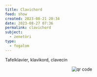 ```yaml
---
title: Clavichord
feed: show
created: 2023-08-21 20:34
date: 2023-08-27 07:36
permalink: clavichord
subject:
  - zenetöri
type:
  - fogalom
---
```


Tafelklavier, klavikord, clavecin



<p style="text-align: center;"><img src="https://chart.googleapis.com/chart?cht=qr&chl=https://notes.andrasdenes.com/clavichord&chs=180x180&choe=UTF-8&chld=L|2" alt="qr code"></p>

